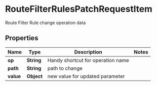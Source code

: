 

# RouteFilterRulesPatchRequestItem

Route Filter Rule change operation data

## Properties

| Name | Type | Description | Notes |
|------------ | ------------- | ------------- | -------------|
|**op** | **String** | Handy shortcut for operation name |  |
|**path** | **String** | path to change |  |
|**value** | **Object** | new value for updated parameter |  |



